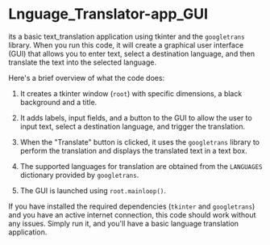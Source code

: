 # Lnguage_Translator-app_GUI


its a basic text_translation application using tkinter and the `googletrans` library. When you run this code, it will create a graphical user interface (GUI) that allows you to enter text, select a destination language, and then translate the text into the selected language.

Here's a brief overview of what the code does:


1. It creates a tkinter window (`root`) with specific dimensions, a black background and a title.

2. It adds labels, input fields, and a button to the GUI to allow the user to input text, select a destination language, and trigger the translation.

3. When the "Translate" button is clicked, it uses the `googletrans` library to perform the translation and displays the translated text in a text box.

4. The supported languages for translation are obtained from the `LANGUAGES` dictionary provided by `googletrans`.

5. The GUI is launched using `root.mainloop()`.

If you have installed the required dependencies (`tkinter` and `googletrans`) and you have an active internet connection, this code should work without any issues. Simply run it, and you'll have a basic language translation application.
